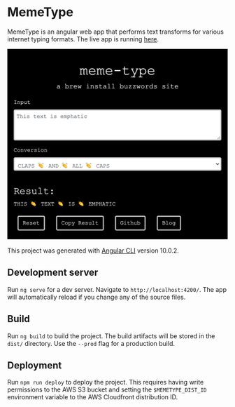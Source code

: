 # MemeType

MemeType is an angular web app that performs text transforms for various internet typing formats. The live app is running [here](https://memetype.brewinstallbuzzwords.com).

![Screenshot](https://github.com/brew-install-buzzwords/meme-type/blob/update-readme/github-resources/app-screenshot.png)

This project was generated with [Angular CLI](https://github.com/angular/angular-cli) version 10.0.2.

## Development server

Run `ng serve` for a dev server. Navigate to `http://localhost:4200/`. The app will automatically reload if you change any of the source files.

## Build

Run `ng build` to build the project. The build artifacts will be stored in the `dist/` directory. Use the `--prod` flag for a production build.

## Deployment

Run `npm run deploy` to deploy the project. This requires having write permissions to the AWS S3 bucket and setting the `$MEMETYPE_DIST_ID` environment variable to the AWS Cloudfront distribution ID.
